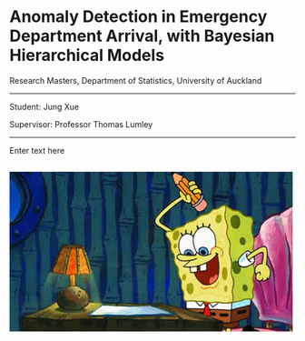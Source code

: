 Anomaly Detection in Emergency Department Arrival, with Bayesian Hierarchical Models
=======================================

Research Masters, Department of Statistics, University of Auckland

--------------------------------------

Student: Jung Xue

Supervisor: Professor Thomas Lumley

------------------------------------------------------------------------------------------------------
Enter text here

![](spbwritehard.gif)
------------------------------------------------------------------------------------------------------

